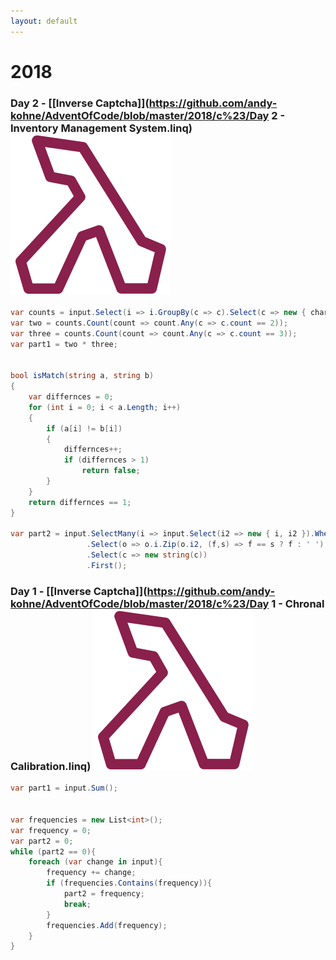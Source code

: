 ```yaml
---
layout: default
---
```

# 2018



### Day 2 - [[Inverse Captcha]](https://github.com/andy-kohne/AdventOfCode/blob/master/2018/c%23/Day 2 - Inventory Management System.linq) <a class="linqpad" href="https://raw.githubusercontent.com/andy-kohne/AdventOfCode/master/2018/c%23/Day 2 - Inventory Management System.linq"  title="Download LinqPad script" download><img src="LINQPad.png" alt=""/></a>

```csharp
var counts = input.Select(i => i.GroupBy(c => c).Select(c => new { character = c, count = c.Count() }).ToList());
var two = counts.Count(count => count.Any(c => c.count == 2));
var three = counts.Count(count => count.Any(c => c.count == 3));
var part1 = two * three;


bool isMatch(string a, string b)
{
	var differnces = 0;
	for (int i = 0; i < a.Length; i++)
	{
		if (a[i] != b[i])
		{
			differnces++;
			if (differnces > 1)
				return false;
		}
	}
	return differnces == 1;
}

var part2 = input.SelectMany(i => input.Select(i2 => new { i, i2 }).Where(o => o.i != o.i2 && isMatch(o.i, o.i2)))
				 .Select(o => o.i.Zip(o.i2, (f,s) => f == s ? f : ' ').Where(c => c != ' ').ToArray())
				 .Select(c => new string(c))
				 .First();
```

### Day 1 - [[Inverse Captcha]](https://github.com/andy-kohne/AdventOfCode/blob/master/2018/c%23/Day 1 - Chronal Calibration.linq) <a class="linqpad" href="https://raw.githubusercontent.com/andy-kohne/AdventOfCode/master/2018/c%23/Day 1 - Chronal Calibration.linq"  title="Download LinqPad script" download><img src="LINQPad.png" alt=""/></a>

```csharp
var part1 = input.Sum();


var frequencies = new List<int>();
var frequency = 0;
var part2 = 0;
while (part2 == 0){
	foreach (var change in input){
		frequency += change;
		if (frequencies.Contains(frequency)){
			part2 = frequency;
			break;
		}
		frequencies.Add(frequency);
	}
}
```
